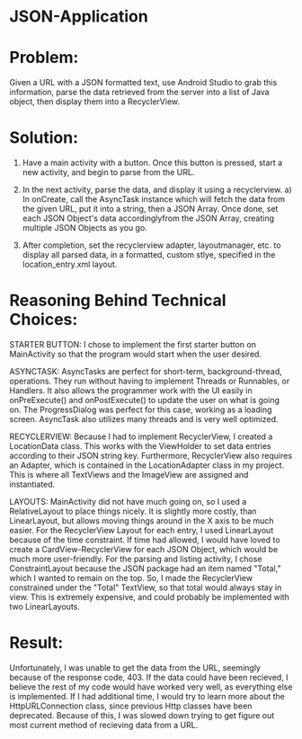 # JSON-Application

# Problem:
Given a URL with a JSON formatted text, use Android Studio to grab this information, parse the data retrieved from the server into a list of Java object, then display them into a RecyclerView.

# Solution:
1. Have a main activity with a button. Once this button is pressed, start a new activity, and begin to parse from the URL.

2. In the next activity, parse the data, and display it using a recyclerview.
  a) In onCreate, call the AsyncTask instance which will fetch the data from the given URL, put it into a string, then a JSON Array. Once done, set each JSON Object's data accordinglyfrom the JSON Array, creating multiple JSON Objects as you go.
  
3. After completion, set the recyclerview adapter, layoutmanager, etc. to display all parsed data, in a formatted, custom stlye, specified in the location_entry.xml layout.


# Reasoning Behind Technical Choices:

STARTER BUTTON: I chose to implement the first starter button on MainActivity so that the program would start when the user desired.

ASYNCTASK: AsyncTasks are perfect for short-term, background-thread, operations. They run without having to implement Threads or Runnables, or Handlers. It also allows the programmer work with the UI easily in onPreExecute() and onPostExecute() to update the user on what is going on. The ProgressDialog was perfect for this case, working as a loading screen. AsyncTask also utilizes many threads and is very well optimized.

RECYCLERVIEW: Because I had to implement RecyclerView, I created a LocationData class. This works with the ViewHolder to set data entries according to their JSON string key. Furthermore, RecyclerView also requires an Adapter, which is contained in the LocationAdapter class in my project. This is where all TextViews and the ImageView are assigned and instantiated.

LAYOUTS: MainActivity did not have much going on, so I used a RelativeLayout to place things nicely. It is slightly more costly, than LinearLayout, but allows moving things around in the X axis to be much easier. For the RecyclerView Layout for each entry, I used LinearLayout because of the time constraint. If time had allowed, I would have loved to create a CardView-RecyclerView for each JSON Object, which would be much more user-friendly. For the parsing and listing activity, I chose ConstraintLayout because the JSON package had an item named "Total," which I wanted to remain on the top. So, I made the RecyclerView constrained under the "Total" TextView, so that total would always stay in view. This is extremely expensive, and could probably be implemented with two LinearLayouts.


# Result:
Unfortunately, I was unable to get the data from the URL, seemingly because of the response code, 403. If the data could have been recieved, I believe the rest of my code would have worked very well, as everything else is implemented. If I had additional time, I would try to learn more about the HttpURLConnection class, since previous Http classes have been deprecated. Because of this, I was slowed down trying to get figure out most current method of recieving data from a URL.
